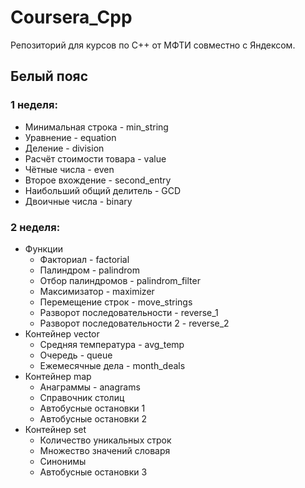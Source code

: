 # Coursera_Cpp
Репозиторий для курсов по C++ от МФТИ совместно с Яндексом.

## Белый пояс
### 1 неделя:
- Минимальная строка - min_string
- Уравнение - equation
- Деление - division
- Расчёт стоимости товара - value
- Чётные числа - even
- Второе вхождение - second_entry
- Наибольший общий делитель - GCD
- Двоичные числа - binary

### 2 неделя:
- Функции
    - Факториал - factorial
    - Палиндром - palindrom
    - Отбор палиндромов - palindrom_filter
    - Максимизатор - maximizer
    - Перемещение строк - move_strings
    - Разворот последовательности - reverse_1
    - Разворот последовательности 2 - reverse_2
- Контейнер vector
    - Средняя температура - avg_temp
    - Очередь - queue
    - Ежемесячные дела - month_deals
- Контейнер map
    - Анаграммы - anagrams
    - Справочник столиц
    - Автобусные остановки 1
    - Автобусные остановки 2
- Контейнер set
    - Количество уникальных строк
    - Множество значений словаря
    - Синонимы
    - Автобусные остановки 3
